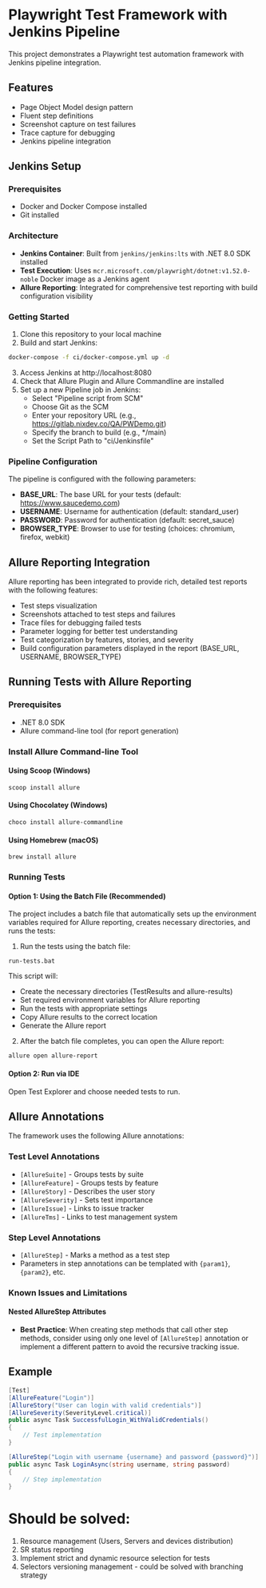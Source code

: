 # Playwright Test Framework with Jenkins Pipeline

This project demonstrates a Playwright test automation framework with Jenkins pipeline integration.

## Features

- Page Object Model design pattern
- Fluent step definitions
- Screenshot capture on test failures
- Trace capture for debugging
- Jenkins pipeline integration

## Jenkins Setup

### Prerequisites

- Docker and Docker Compose installed
- Git installed

### Architecture

- **Jenkins Container**: Built from `jenkins/jenkins:lts` with .NET 8.0 SDK installed
- **Test Execution**: Uses `mcr.microsoft.com/playwright/dotnet:v1.52.0-noble` Docker image as a Jenkins agent
- **Allure Reporting**: Integrated for comprehensive test reporting with build configuration visibility

### Getting Started

1. Clone this repository to your local machine
2. Build and start Jenkins:

```bash
docker-compose -f ci/docker-compose.yml up -d
```

3. Access Jenkins at http://localhost:8080
4. Check that Allure Plugin and Allure Commandline are installed
5. Set up a new Pipeline job in Jenkins:
   - Select "Pipeline script from SCM"
   - Choose Git as the SCM
   - Enter your repository URL (e.g., https://gitlab.nixdev.co/QA/PWDemo.git)
   - Specify the branch to build (e.g., */main)
   - Set the Script Path to "ci/Jenkinsfile"

### Pipeline Configuration

The pipeline is configured with the following parameters:

- **BASE_URL**: The base URL for your tests (default: https://www.saucedemo.com)
- **USERNAME**: Username for authentication (default: standard_user)
- **PASSWORD**: Password for authentication (default: secret_sauce)
- **BROWSER_TYPE**: Browser to use for testing (choices: chromium, firefox, webkit)

## Allure Reporting Integration

Allure reporting has been integrated to provide rich, detailed test reports with the following features:

- Test steps visualization
- Screenshots attached to test steps and failures
- Trace files for debugging failed tests
- Parameter logging for better test understanding
- Test categorization by features, stories, and severity
- Build configuration parameters displayed in the report (BASE_URL, USERNAME, BROWSER_TYPE)

## Running Tests with Allure Reporting

### Prerequisites

- .NET 8.0 SDK
- Allure command-line tool (for report generation)

### Install Allure Command-line Tool

#### Using Scoop (Windows)
```
scoop install allure
```

#### Using Chocolatey (Windows)
```
choco install allure-commandline
```

#### Using Homebrew (macOS)
```
brew install allure
```

### Running Tests

#### Option 1: Using the Batch File (Recommended)

The project includes a batch file that automatically sets up the environment variables required for Allure reporting, creates necessary directories, and runs the tests:

1. Run the tests using the batch file:
```
run-tests.bat
```

This script will:
- Create the necessary directories (TestResults and allure-results)
- Set required environment variables for Allure reporting
- Run the tests with appropriate settings
- Copy Allure results to the correct location
- Generate the Allure report

2. After the batch file completes, you can open the Allure report:
```
allure open allure-report
```

#### Option 2: Run via IDE

Open Test Explorer and choose needed tests to run.


## Allure Annotations

The framework uses the following Allure annotations:

### Test Level Annotations
- `[AllureSuite]` - Groups tests by suite
- `[AllureFeature]` - Groups tests by feature
- `[AllureStory]` - Describes the user story
- `[AllureSeverity]` - Sets test importance
- `[AllureIssue]` - Links to issue tracker
- `[AllureTms]` - Links to test management system

### Step Level Annotations
- `[AllureStep]` - Marks a method as a test step
- Parameters in step annotations can be templated with `{param1}`, `{param2}`, etc.

### Known Issues and Limitations

#### Nested AllureStep Attributes
- **Best Practice**: When creating step methods that call other step methods, consider using only one level of `[AllureStep]` annotation or implement a different pattern to avoid the recursive tracking issue.

## Example

```csharp
[Test]
[AllureFeature("Login")]
[AllureStory("User can login with valid credentials")]
[AllureSeverity(SeverityLevel.critical)]
public async Task SuccessfulLogin_WithValidCredentials()
{
    // Test implementation
}

[AllureStep("Login with username {username} and password {password}")]
public async Task LoginAsync(string username, string password)
{
    // Step implementation
}
```
# Should be solved:
1. Resource management (Users, Servers and devices distribution)
2. SR status reporting
3. Implement strict and dynamic resource selection for tests
4. Selectors versioning management - could be solved with branching strategy